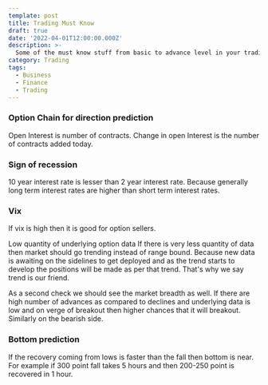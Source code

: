 ```yaml
---
template: post
title: Trading Must Know
draft: true
date: '2022-04-01T12:00:00.000Z'
description: >-
  Some of the must know stuff from basic to advance level in your trading career.
category: Trading
tags:
  - Business
  - Finance
  - Trading
---
```


### Option Chain for direction prediction

Open Interest is number of contracts.
Change in open Interest is the number of contracts added today.

### Sign of recession

10 year interest rate is lesser than 2 year interest rate. Because generally long term interest rates are higher than short term interest rates.

### Vix

If vix is high then it is good for option sellers.

Low quantity of underlying option data
If there is very less quantity of data then market should go trending instead of range bound. Because new data is awaiting on the sidelines to get deployed and as the trend starts to develop the positions will be made as per that trend. That's why we say trend is our friend.

As a second check we should see the market breadth as well. If there are high number of advances as compared to declines and underlying data is low and on verge of breakout then higher chances that it will breakout. Similarly on the bearish side.

### Bottom prediction

If the recovery coming from lows is faster than the fall then bottom is near. For example if 300 point fall takes 5 hours and then 200-250 point is recovered in 1 hour.
